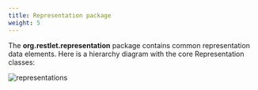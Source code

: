 ```yaml
---
title: Representation package
weight: 5
---
```

The **org.restlet.representation** package contains common representation
data elements. Here is a hierarchy diagram with the core Representation
classes:

![representations](../images/representations.png "representations")
